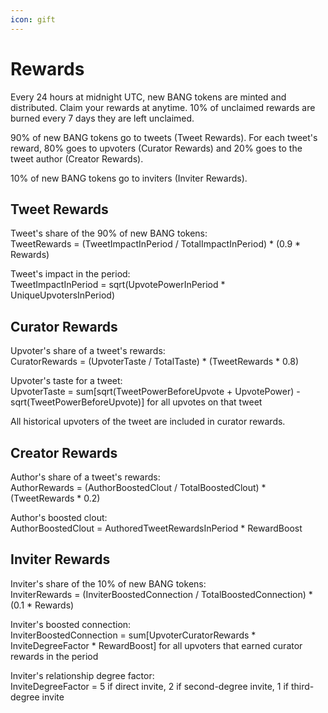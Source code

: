 ```yaml
---
icon: gift
---
```


# Rewards

Every 24 hours at midnight UTC, new BANG tokens are minted and distributed. Claim your rewards at anytime. 10% of unclaimed rewards are burned every 7 days they are left unclaimed.

90% of new BANG tokens go to tweets (Tweet Rewards). For each tweet's reward, 80% goes to upvoters (Curator Rewards) and 20% goes to the tweet author (Creator Rewards).

10% of new BANG tokens go to inviters (Inviter Rewards).

## Tweet Rewards

Tweet's share of the 90% of new BANG tokens:\
TweetRewards = (TweetImpactInPeriod / TotalImpactInPeriod) \* (0.9 \* Rewards)

Tweet's impact in the period:\
TweetImpactInPeriod = sqrt(UpvotePowerInPeriod \* UniqueUpvotersInPeriod)

## Curator Rewards

Upvoter's share of a tweet's rewards:\
CuratorRewards = (UpvoterTaste / TotalTaste) \* (TweetRewards \* 0.8)

Upvoter's taste for a tweet:\
UpvoterTaste = sum\[sqrt(TweetPowerBeforeUpvote + UpvotePower) - sqrt(TweetPowerBeforeUpvote)] for all upvotes on that tweet

All historical upvoters of the tweet are included in curator rewards.

## Creator Rewards

Author's share of a tweet's rewards:\
AuthorRewards = (AuthorBoostedClout / TotalBoostedClout) \* (TweetRewards \* 0.2)

Author's boosted clout:\
AuthorBoostedClout = AuthoredTweetRewardsInPeriod \* RewardBoost

## Inviter Rewards

Inviter's share of the 10% of new BANG tokens:\
InviterRewards = (InviterBoostedConnection / TotalBoostedConnection) \* (0.1 \* Rewards)

Inviter's boosted connection:\
InviterBoostedConnection = sum\[UpvoterCuratorRewards \* InviteDegreeFactor \* RewardBoost] for all upvoters that earned curator rewards in the period

Inviter's relationship degree factor:\
InviteDegreeFactor = 5 if direct invite, 2 if second-degree invite, 1 if third-degree invite
